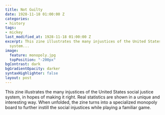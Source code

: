 ```yaml
---
title: Not Guilty
date: 1928-11-18 01:00:00 Z
categories:
- history
tags:
- mickey
last_modified_at: 1928-11-18 01:00:00 Z
excerpt: This zine illustrates the many injustices of the United States social justice
  system...
image:
  feature: monopoly.jpg
  topPosition: "-200px"
bgContrast: dark
bgGradientOpacity: darker
syntaxHighlighter: false
layout: post
---
```


This zine illustrates the many injustices of the United States social justice system, in hopes of making it right. Real statistics are shown in a unique and interesting way. When unfolded, the zine turns into a specialized monopoly board to further instill the social injustices while playing a familiar game.
